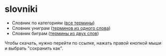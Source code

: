 # slovniki

- Словник по категориям ([все термины](categories.md))
- Словник униграм ([терминов из одного слова](https://github.com/thesaurus-dostoevsky/slovniki/blob/main/unigrams.md))
- Словник биграм ([термины из двух слов](https://github.com/thesaurus-dostoevsky/slovniki/blob/main/bigrams.md))

Чтобы скачать, нужно перейти по ссылке, нажать правой кнопкой мыши и выбрать "сохранить как".
